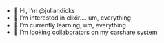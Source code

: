 - 👋 Hi, I’m @juliandicks
- 👀 I’m interested in elixir.... um, everything
- 🌱 I’m currently learning, um, everything
- 💞️ I’m looking collaborators on my carshare system

<!---
juliandicks/juliandicks is a ✨ special ✨ repository because its `README.md` (this file) appears on your GitHub profile.
You can click the Preview link to take a look at your changes.
--->

